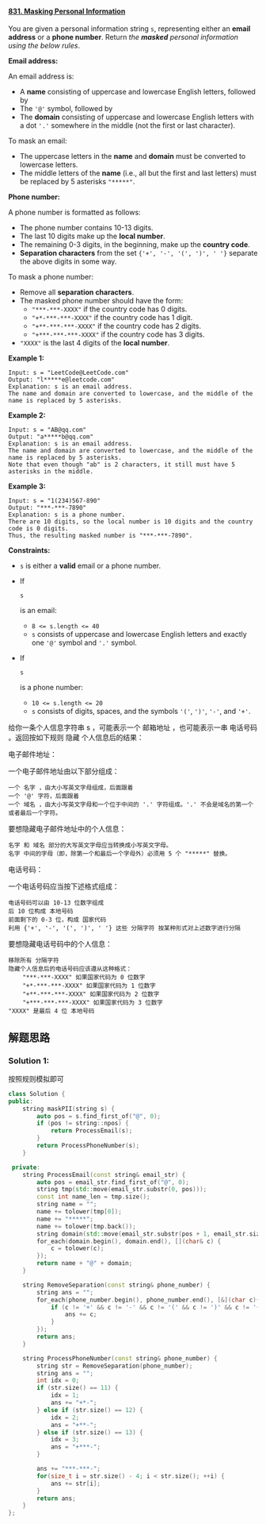 #### [831. Masking Personal Information](https://leetcode.cn/problems/masking-personal-information/)

You are given a personal information string `s`, representing either an **email address** or a **phone number**. Return *the **masked** personal information using the below rules*.

**Email address:**

An email address is:

- A **name** consisting of uppercase and lowercase English letters, followed by
- The `'@'` symbol, followed by
- The **domain** consisting of uppercase and lowercase English letters with a dot `'.'` somewhere in the middle (not the first or last character).

To mask an email:

- The uppercase letters in the **name** and **domain** must be converted to lowercase letters.
- The middle letters of the **name** (i.e., all but the first and last letters) must be replaced by 5 asterisks `"*****"`.

**Phone number:**

A phone number is formatted as follows:

- The phone number contains 10-13 digits.
- The last 10 digits make up the **local number**.
- The remaining 0-3 digits, in the beginning, make up the **country code**.
- **Separation characters** from the set `{'+', '-', '(', ')', ' '}` separate the above digits in some way.

To mask a phone number:

- Remove all **separation characters**.
- The masked phone number should have the form: 
  - `"***-***-XXXX"` if the country code has 0 digits.
  - `"+*-***-***-XXXX"` if the country code has 1 digit.
  - `"+**-***-***-XXXX"` if the country code has 2 digits.
  - `"+***-***-***-XXXX"` if the country code has 3 digits.
- `"XXXX"` is the last 4 digits of the **local number**.

 

**Example 1:**

```
Input: s = "LeetCode@LeetCode.com"
Output: "l*****e@leetcode.com"
Explanation: s is an email address.
The name and domain are converted to lowercase, and the middle of the name is replaced by 5 asterisks.
```

**Example 2:**

```
Input: s = "AB@qq.com"
Output: "a*****b@qq.com"
Explanation: s is an email address.
The name and domain are converted to lowercase, and the middle of the name is replaced by 5 asterisks.
Note that even though "ab" is 2 characters, it still must have 5 asterisks in the middle.
```

**Example 3:**

```
Input: s = "1(234)567-890"
Output: "***-***-7890"
Explanation: s is a phone number.
There are 10 digits, so the local number is 10 digits and the country code is 0 digits.
Thus, the resulting masked number is "***-***-7890".
```

 

**Constraints:**

- `s` is either a **valid** email or a phone number.

- If 

  ```
  s
  ```

   is an email: 

  - `8 <= s.length <= 40`
  - `s` consists of uppercase and lowercase English letters and exactly one `'@'` symbol and `'.'` symbol.

- If 

  ```
  s
  ```

   is a phone number: 

  - `10 <= s.length <= 20`
  - `s` consists of digits, spaces, and the symbols `'('`, `')'`, `'-'`, and `'+'`.



给你一条个人信息字符串 s ，可能表示一个 邮箱地址 ，也可能表示一串 电话号码 。返回按如下规则 隐藏 个人信息后的结果：

电子邮件地址：

一个电子邮件地址由以下部分组成：

    一个 名字 ，由大小写英文字母组成，后面跟着
    一个 '@' 字符，后面跟着
    一个 域名 ，由大小写英文字母和一个位于中间的 '.' 字符组成。'.' 不会是域名的第一个或者最后一个字符。

要想隐藏电子邮件地址中的个人信息：

    名字 和 域名 部分的大写英文字母应当转换成小写英文字母。
    名字 中间的字母（即，除第一个和最后一个字母外）必须用 5 个 "*****" 替换。

电话号码：

一个电话号码应当按下述格式组成：

    电话号码可以由 10-13 位数字组成
    后 10 位构成 本地号码
    前面剩下的 0-3 位，构成 国家代码
    利用 {'+', '-', '(', ')', ' '} 这些 分隔字符 按某种形式对上述数字进行分隔

要想隐藏电话号码中的个人信息：

    移除所有 分隔字符
    隐藏个人信息后的电话号码应该遵从这种格式：
        "***-***-XXXX" 如果国家代码为 0 位数字
        "+*-***-***-XXXX" 如果国家代码为 1 位数字
        "+**-***-***-XXXX" 如果国家代码为 2 位数字
        "+***-***-***-XXXX" 如果国家代码为 3 位数字
    "XXXX" 是最后 4 位 本地号码

## 解题思路

### Solution 1:

按照规则模拟即可

````c++
class Solution {
public:
    string maskPII(string s) {
        auto pos = s.find_first_of("@", 0);
        if (pos != string::npos) {
            return ProcessEmail(s);
        }
        return ProcessPhoneNumber(s);
    }

 private:
    string ProcessEmail(const string& email_str) {
        auto pos = email_str.find_first_of("@", 0);
        string tmp(std::move(email_str.substr(0, pos)));
        const int name_len = tmp.size();
        string name = "";
        name += tolower(tmp[0]);
        name += "*****";
        name += tolower(tmp.back());
        string domain(std::move(email_str.substr(pos + 1, email_str.size() - pos + 1)));
        for_each(domain.begin(), domain.end(), [](char& c) {
            c = tolower(c);
        });
        return name + "@" + domain;
    }

    string RemoveSeparation(const string& phone_number) {
        string ans = "";
        for_each(phone_number.begin(), phone_number.end(), [&](char c){
            if (c != '+' && c != '-' && c != '(' && c != ')' && c != '{' && c != '}' && c != ' ') {
                ans += c;
            }
        });
        return ans;
    }

    string ProcessPhoneNumber(const string& phone_number) {
        string str = RemoveSeparation(phone_number);
        string ans = "";
        int idx = 0;
        if (str.size() == 11) {
            idx = 1;
            ans += "+*-";
        } else if (str.size() == 12) {
            idx = 2;
            ans = "+**-";
        } else if (str.size() == 13) {
            idx = 3;
            ans = "+***-";
        }

        ans += "***-***-";
        for(size_t i = str.size() - 4; i < str.size(); ++i) {
            ans += str[i];
        }
        return ans;
    }
};
````
